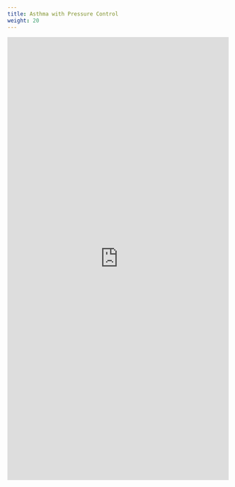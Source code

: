 ```yaml
---
title: Asthma with Pressure Control
weight: 20
---
```


<iframe id='frame' src="https://iculearning.com/api/pc/?resistance=30" width="500", height="1000", frameborder="0"></iframe>

<script>
let frame = document.querySelector('#frame')
frame.width = frame.parentElement.parentElement.offsetWidth * .75
</script>

